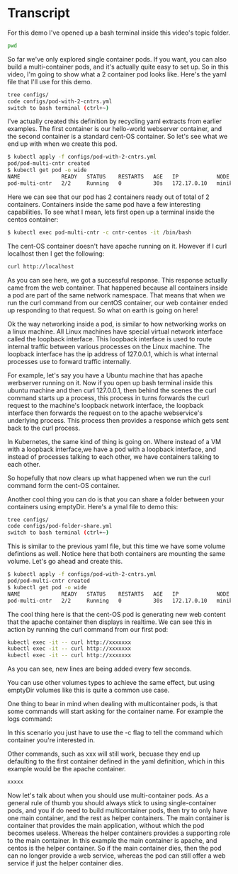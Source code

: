 # Transcript

For this demo I've opened up a bash terminal inside this video's topic folder. 

```bash
pwd
```

So far we've only explored single container pods. If you want, you can also build a multi-container pods, and it's actually quite easy to set up. So in this video, I'm going to show what a 2 container pod looks like. Here's the yaml file that I'll use for this demo. 

```bash
tree configs/
code configs/pod-with-2-cntrs.yml
switch to bash terminal (ctrl+~) 
```

I've actually created this definition by recycling yaml extracts from earlier examples. The first container is our hello-world webserver container, and the second container is a standard cent-OS container. So let's see what we end up with when we create this pod. 

```bash
$ kubectl apply -f configs/pod-with-2-cntrs.yml
pod/pod-multi-cntr created
$ kubectl get pod -o wide
NAME             READY   STATUS    RESTARTS   AGE   IP            NODE       NOMINATED NODE   READINESS GATES
pod-multi-cntr   2/2     Running   0          30s   172.17.0.10   minikube   <none>           <none>
```

Here we can see that our pod has 2 containers ready out of total of 2 containers. Containers inside the same pod have a few interesting capabilities. To see what I mean, lets first open up a terminal inside the centos container:

```bash
$ kubectl exec pod-multi-cntr -c cntr-centos -it /bin/bash
```

The cent-OS container doesn't have apache running on it. However if I curl localhost then I get the following:


```bash
curl http://localhost
```

As you can see here, we got a successful response. This response actually came from the web container. That happened because all containers inside a pod are part of the same network namespace. That means that when we run the curl command from our centOS container, our web container ended up responding to that request. So what on earth is going on here!

Ok the way networking inside a pod, is similar to how networking works on a linux machine. All Linux machines have special virtual network interface called the loopback interface. This loopback interface is used to route internal traffic between various processes on the Linux machine. The loopback interface has the ip address of 127.0.0.1, which is what internal processes use to forward traffic internally.  


For example, let's say you have a Ubuntu machine that has apache werbserver running on it. Now if you open up bash terminal inside this ubuntu machine and then curl 127.0.0.1, then behind the scenes the curl command starts up a process, this process in turns forwards the curl request to the machine's loopback network interface, the loopback interface then forwards the request on to the apache webservice's underlying process. This process then provides a response which gets sent back to the curl process. 


In Kubernetes, the same kind of thing is going on. Where instead of a VM with a loopback interface,we have a pod with a loopback interface, and instead of processes talking to each other, we have containers talking to each other. 

So hopefully that now clears up what happened when we run the curl command form the cent-OS container. 

Another cool thing you can do is that you can share a folder between your containers using emptyDir. Here's a ymal file to demo this:

```bash
tree configs/
code configs/pod-folder-share.yml
switch to bash terminal (ctrl+~) 
```

This is similar to the previous yaml file, but this time we have some volume defintions as well. Notice here that both containers are mounting the same volume. Let's go ahead and create this. 


```bash
$ kubectl apply -f configs/pod-with-2-cntrs.yml
pod/pod-multi-cntr created
$ kubectl get pod -o wide
NAME             READY   STATUS    RESTARTS   AGE   IP            NODE       NOMINATED NODE   READINESS GATES
pod-multi-cntr   2/2     Running   0          30s   172.17.0.10   minikube   <none>           <none>
```

The cool thing here is that the cent-OS pod is generating new web content that the apache container then displays in realtime. We can see this in action by running the curl command from our first pod:


```bash
kubectl exec -it -- curl http://xxxxxxx
kubectl exec -it -- curl http://xxxxxxx
kubectl exec -it -- curl http://xxxxxxx
```

As you can see, new lines are being added every few seconds. 

You can use other volumes types to achieve the same effect, but using emptyDir volumes like this is quite a common use case.



One thing to bear in mind when dealing with multicontainer pods, is that some commands will start asking for the container name. For example the logs command:

In this scenario you just have to use the -c flag to tell the command which container you're interested in. 


Other commands, such as xxx will still work, becuase they end up defaulting to the first container defined in the yaml definition, which in this example would be the apache container.  

```bash
xxxxx
```

Now let's talk about when you should use multi-container pods. As a general rule of thumb you should always stick to using single-container pods, and you if do need to build multicontainer pods, then try to only have one main container, and the rest as helper containers. The main container is container that provides the main application, without which the pod becomes useless. Whereas the helper containers provides a supporting role to the main container. In this example the main container is apache, and centos is the helper container. So if the main container dies, then the pod can no longer provide a web service, whereas the pod can still offer a web service if just the helper container dies. 

